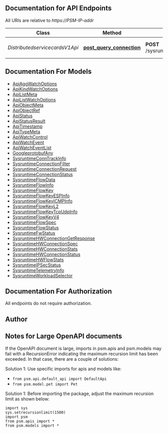 
## Documentation for API Endpoints

All URIs are relative to *https://PSM-IP-addr*

Class | Method | HTTP request | Description
------------ | ------------- | ------------- | -------------
*DistributedservicecardsV1Api* | [**post_query_connection**](../../../../pensando_ent/docs/DistributedservicecardsV1Api.md#post_query_connection) | **POST** /sysruntime/distributedservicecards/v1/{DSCName}/connections | Active Connection Query


## Documentation For Models

 - [ApiAggWatchOptions](docs/ApiAggWatchOptions.md)
 - [ApiKindWatchOptions](docs/ApiKindWatchOptions.md)
 - [ApiListMeta](docs/ApiListMeta.md)
 - [ApiListWatchOptions](docs/ApiListWatchOptions.md)
 - [ApiObjectMeta](docs/ApiObjectMeta.md)
 - [ApiObjectRef](docs/ApiObjectRef.md)
 - [ApiStatus](docs/ApiStatus.md)
 - [ApiStatusResult](docs/ApiStatusResult.md)
 - [ApiTimestamp](docs/ApiTimestamp.md)
 - [ApiTypeMeta](docs/ApiTypeMeta.md)
 - [ApiWatchControl](docs/ApiWatchControl.md)
 - [ApiWatchEvent](docs/ApiWatchEvent.md)
 - [ApiWatchEventList](docs/ApiWatchEventList.md)
 - [GoogleprotobufAny](docs/GoogleprotobufAny.md)
 - [SysruntimeConnTrackInfo](docs/SysruntimeConnTrackInfo.md)
 - [SysruntimeConnectionFilter](docs/SysruntimeConnectionFilter.md)
 - [SysruntimeConnectionRequest](docs/SysruntimeConnectionRequest.md)
 - [SysruntimeConnectionStatus](docs/SysruntimeConnectionStatus.md)
 - [SysruntimeFlowData](docs/SysruntimeFlowData.md)
 - [SysruntimeFlowInfo](docs/SysruntimeFlowInfo.md)
 - [SysruntimeFlowKey](docs/SysruntimeFlowKey.md)
 - [SysruntimeFlowKeyESPInfo](docs/SysruntimeFlowKeyESPInfo.md)
 - [SysruntimeFlowKeyICMPInfo](docs/SysruntimeFlowKeyICMPInfo.md)
 - [SysruntimeFlowKeyL2](docs/SysruntimeFlowKeyL2.md)
 - [SysruntimeFlowKeyTcpUdpInfo](docs/SysruntimeFlowKeyTcpUdpInfo.md)
 - [SysruntimeFlowKeyV4](docs/SysruntimeFlowKeyV4.md)
 - [SysruntimeFlowSpec](docs/SysruntimeFlowSpec.md)
 - [SysruntimeFlowStatus](docs/SysruntimeFlowStatus.md)
 - [SysruntimeFwStatus](docs/SysruntimeFwStatus.md)
 - [SysruntimeHWConnectionGetResponse](docs/SysruntimeHWConnectionGetResponse.md)
 - [SysruntimeHWConnectionSpec](docs/SysruntimeHWConnectionSpec.md)
 - [SysruntimeHWConnectionStats](docs/SysruntimeHWConnectionStats.md)
 - [SysruntimeHWConnectionStatus](docs/SysruntimeHWConnectionStatus.md)
 - [SysruntimeHWFlowStats](docs/SysruntimeHWFlowStats.md)
 - [SysruntimeIPSecStatus](docs/SysruntimeIPSecStatus.md)
 - [SysruntimeTelemetryInfo](docs/SysruntimeTelemetryInfo.md)
 - [SysruntimeWorkloadSelector](docs/SysruntimeWorkloadSelector.md)


## Documentation For Authorization

 All endpoints do not require authorization.

## Author




## Notes for Large OpenAPI documents
If the OpenAPI document is large, imports in psm.apis and psm.models may fail with a
RecursionError indicating the maximum recursion limit has been exceeded. In that case, there are a couple of solutions:

Solution 1:
Use specific imports for apis and models like:
- `from psm.api.default_api import DefaultApi`
- `from psm.model.pet import Pet`

Solution 1:
Before importing the package, adjust the maximum recursion limit as shown below:
```
import sys
sys.setrecursionlimit(1500)
import psm
from psm.apis import *
from psm.models import *
```
